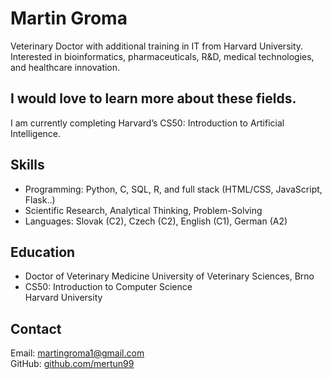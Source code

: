 # Martin Groma

Veterinary Doctor with additional training in IT from Harvard University. Interested in bioinformatics, pharmaceuticals, R&D, medical technologies, and healthcare innovation.

## I would love to learn more about these fields.

I am currently completing Harvard’s CS50: Introduction to Artificial Intelligence.


## Skills

- Programming: Python, C, SQL, R, and full stack (HTML/CSS, JavaScript, Flask..)
- Scientific Research, Analytical Thinking, Problem-Solving  
- Languages: Slovak (C2), Czech (C2), English (C1), German (A2)

## Education

- Doctor of Veterinary Medicine 
  University of Veterinary Sciences, Brno
- CS50: Introduction to Computer Science  
  Harvard University

## Contact

Email: martingroma1@gmail.com  
GitHub: [github.com/mertun99](https://github.com/mertun99)

